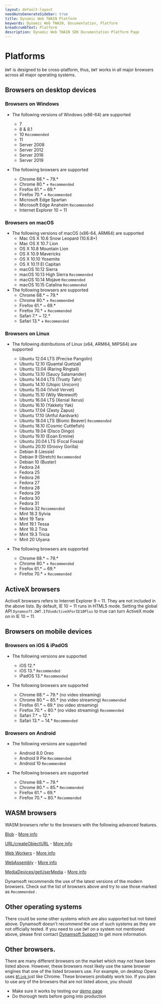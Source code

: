 ```yaml
---
layout: default-layout
needAutoGenerateSidebar: true
title: Dynamic Web TWAIN Platform
keywords: Dynamic Web TWAIN, Documentation, Platform
breadcrumbText: Platform
description: Dynamic Web TWAIN SDK Documentation Platform Page
---
```


# Platforms

`DWT` is designed to be cross-platform, thus, `DWT` works in all major browsers across all major operating systems.

## Browsers on desktop devices

### Browsers on Windows

* The following versions of Windows (x86-64) are supported
  + 7
  + 8 & 8.1
  + 10 `Recommended`
  + 11
  + Server 2008
  + Server 2012
  + Server 2016
  + Server 2019

* The following browsers are supported
  + Chrome 68.* ~ 79.*
  + Chrome 80.* + `Recommended`
  + Firefox 61.* ~ 69.*
  + Firefox 70.* + `Recommended`
  + Microsoft Edge Spartan
  + Microsoft Edge Anaheim `Recommended`
  + Internet Explorer 10 ~ 11

### Browsers on macOS

* The following versions of macOS (x86-64, ARM64) are supported
  + Mac OS X 10.6 Snow Leopard (10.6.8+)
  + Mac OS X 10.7 Lion
  + OS X 10.8 Mountain Lion
  + OS X 10.9 Mavericks
  + OS X 10.10 Yosemite
  + OS X 10.11 El Capitan
  + macOS 10.12 Sierra
  + macOS 10.13 High Sierra `Recommended`
  + macOS 10.14 Mojave `Recommended`
  + macOS 10.15 Catalina `Recommended`
* The following browsers are supported
  + Chrome 68.* ~ 79.*
  + Chrome 80.* + `Recommended`
  + Firefox 61.* ~ 69.*
  + Firefox 70.* + `Recommended`
  + Safari 7.* ~ 12.*
  + Safari 13.* + `Recommended`

### Browsers on Linux

* The following distributions of Linux (x64, ARM64, MIPS64) are supported
  + Ubuntu 12.04 LTS (Precise Pangolin)
  + Ubuntu 12.10 (Quantal Quetzal)
  + Ubuntu 13.04 (Raring Ringtail)
  + Ubuntu 13.10 (Saucy Salamander)
  + Ubuntu 14.04 LTS (Trusty Tahr)
  + Ubuntu 14.10 (Utopic Unicorn)
  + Ubuntu 15.04 (Vivid Vervet)
  + Ubuntu 15.10 (Wily Werewolf)
  + Ubuntu 16.04 LTS (Xenial Xerus)
  + Ubuntu 16.10 (Yakkety Yak)
  + Ubuntu 17.04 (Zesty Zapus)
  + Ubuntu 17.10 (Artful Aardvark)
  + Ubuntu 18.04 LTS (Bionic Beaver) `Recommended`
  + Ubuntu 18.10 (Cosmic Cuttlefish)
  + Ubuntu 19.04 (Disco Dingo)
  + Ubuntu 19.10 (Eoan Ermine)
  + Ubuntu 20.04 LTS (Focal Fossa)
  + Ubuntu 20.10 (Groovy Gorilla)
  + Debian 8 (Jessie)
  + Debian 9 (Stretch) `Recommended`
  + Debian 10 (Buster)
  + Fedora 24
  + Fedora 25
  + Fedora 26
  + Fedora 27
  + Fedora 28
  + Fedora 29
  + Fedora 30
  + Fedora 31
  + Fedora 32 `Recommended`
  + Mint 18.3 Sylvia
  + Mint 19 Tara
  + Mint 19.1 Tessa
  + Mint 19.2 Tina
  + Mint 19.3 Tricia
  + Mint 20 Ulyana

* The following browsers are supported
  + Chrome 68.* ~ 79.*
  + Chrome 80.* + `Recommended`
  + Firefox 61.* ~ 69.*
  + Firefox 70.* + `Recommended`

## ActiveX browsers

ActiveX browsers refers to Internet Explorer 9 ~ 11. They are not included in the above lists. By default, IE 10 ~ 11 runs in HTML5 mode. Setting the global API `Dynamsoft.DWT.IfUseActiveXForIE10Plus` to true can turn ActiveX mode on in IE 10 ~ 11.

## Browsers on mobile devices

### Browsers on iOS & iPadOS

* The following versions are supported
  + iOS 12.*
  + iOS 13.* `Recommended`
  + iPadOS 13.* `Recommended`

* The following browsers are supported
  + Chrome 68.* ~ 79.* (no video streaming)
  + Chrome 80.* ~ 85.* (no video streaming) `Recommended`
  + Firefox 61.* ~ 69.* (no video streaming)
  + Firefox 70.* ~ 80.* (no video streaming) `Recommended`
  + Safari 7.* ~ 12.*
  + Safari 13.* ~ 14.* `Recommended`

### Browsers on Android

* The following versions are supported
  + Android 8.0 Oreo
  + Android 9 Pie `Recommended`
  + Android 10 `Recommended`

* The following browsers are supported
  + Chrome 68.* ~ 79.*
  + Chrome 80.* ~ 85.* `Recommended`
  + Firefox 61.* ~ 69.*
  + Firefox 70.* ~ 80.* `Recommended`

## WASM browsers

WASM browsers refer to the browsers with the following advanced features.

[Blob](https://developer.mozilla.org/en-US/docs/Web/API/Blob) - [More info](https://caniuse.com/#feat=blobbuilder)

[URL/createObjectURL](https://developer.mozilla.org/en-US/docs/Web/API/URL/createObjectURL) - [More info](https://caniuse.com/#feat=bloburls)

[Web Workers](https://developer.mozilla.org/en-US/docs/Web/API/Web_Workers_API) - [More info](https://caniuse.com/#feat=webworkers)

[WebAssembly](https://developer.mozilla.org/en-US/docs/Web/JavaScript/Reference/Global_objects/WebAssembly) -
[More info](https://caniuse.com/#feat=wasm)

[MediaDevices/getUserMedia](https://developer.mozilla.org/en-US/docs/Web/API/MediaDevices/getUserMedia) - [More info](https://caniuse.com/#feat=stream)

Dynamsoft recommends the use of the latest versions of the modern browsers. Check out the list of browsers above and try to use those marked as `Recommended` .

## Other operating systems

There could be some other systems which are also supported but not listed above. Dynamsoft doesn't recommend the use of such systems as they are not officially tested. If you need to use `DWT` on a system not mentioned above, please first contact [Dynamsoft Support]({{site.about}}getsupport.html) to get more information.

## Other browsers.

There are many different browsers on the market which may not have been listed above. However, these browsers most likely use the same browser engines that one of the listed browsers use. For example, on desktop Opera uses [ `Blink` ](https://en.wikipedia.org/wiki/Blink_(web_engine)) just like Chrome. These browsers probably work too. If you plan to use any of the browsers that are not listed above, you should

* Make sure it works by testing our [demo page](https://demo.dynamsoft.com/dwt/online_demo_scan.aspx)
* Do thorough tests before going into production
